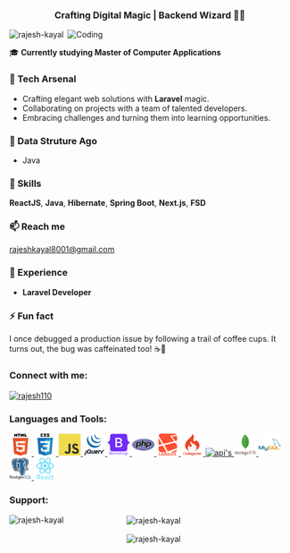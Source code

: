 
<h3 align="center">Crafting Digital Magic | Backend Wizard 🧙‍♂️</h3>

<img align="right" alt="Coding" width="400" src="https://media.tenor.com/rePDfDWO3XoAAAAd/hacking.gif">

<p align="left"> <img src="https://komarev.com/ghpvc/?username=rajesh-kayal&label=Profile%20views&color=0e75b6&style=flat" alt="rajesh-kayal" /> </p>

🎓 **Currently studying Master of Computer Applications**

### 🎯 Tech Arsenal
- Crafting elegant web solutions with **Laravel** magic.
- Collaborating on projects with a team of talented developers.
- Embracing challenges and turning them into learning opportunities.

### 🚀 Data Struture Ago
- Java

<p align="center"></p>

### 🌱 Skills
**ReactJS**, **Java**, **Hibernate**, **Spring Boot**, **Next.js**, **FSD**

### 📫 Reach me
[rajeshkayal8001@gmail.com](mailto:rajeshkayal8001@gmail.com)

### 📄 Experience
- **Laravel Developer**

### ⚡ Fun fact
I once debugged a production issue by following a trail of coffee cups. It turns out, the bug was caffeinated too! ☕🐞

<h3 align="left">Connect with me:</h3>
<p align="left">
  <a href="https://linkedin.com/in/rajesh110" target="_blank">
    <img align="center" src="https://raw.githubusercontent.com/rahuldkjain/github-profile-readme-generator/master/src/images/icons/Social/linked-in-alt.svg" alt="rajesh110" height="30" width="40" />
  </a>
</p>

<h3 align="left">Languages and Tools:</h3>
<p align="left">
  <!-- Row 1: Web Development -->
  <a href="https://www.w3.org/html/" target="_blank" rel="noreferrer">
    <img src="https://raw.githubusercontent.com/devicons/devicon/master/icons/html5/html5-original-wordmark.svg" alt="html5" width="40" height="40"/>
  </a>

  <a href="https://www.w3schools.com/css/" target="_blank" rel="noreferrer">
    <img src="https://raw.githubusercontent.com/devicons/devicon/master/icons/css3/css3-original-wordmark.svg" alt="css3" width="40" height="40"/>
  </a>

  <a href="https://developer.mozilla.org/en-US/docs/Web/JavaScript" target="_blank" rel="noreferrer">
    <img src="https://raw.githubusercontent.com/devicons/devicon/master/icons/javascript/javascript-original.svg" alt="javascript" width="40" height="40"/>
  </a>

  <a href="https://jquery.com/" target="_blank" rel="noreferrer">
    <img src="https://raw.githubusercontent.com/devicons/devicon/master/icons/jquery/jquery-original-wordmark.svg" alt="jquery" width="40" height="40"/>
  </a>

  <a href="https://getbootstrap.com" target="_blank" rel="noreferrer">
    <img src="https://raw.githubusercontent.com/devicons/devicon/master/icons/bootstrap/bootstrap-plain-wordmark.svg" alt="bootstrap" width="40" height="40"/>
  </a>

  <!-- Row 2: Backend Development -->
  <a href="https://www.php.net" target="_blank" rel="noreferrer">
    <img src="https://raw.githubusercontent.com/devicons/devicon/master/icons/php/php-original.svg" alt="php" width="40" height="40"/>
  </a>

  <a href="https://laravel.com/" target="_blank" rel="noreferrer">
    <img src="https://raw.githubusercontent.com/devicons/devicon/master/icons/laravel/laravel-plain-wordmark.svg" alt="laravel" width="40" height="40"/>
  </a>

  <a href="https://codeigniter.com/" target="_blank" rel="noreferrer">
    <img src="https://raw.githubusercontent.com/devicons/devicon/master/icons/codeigniter/codeigniter-plain-wordmark.svg" alt="codeigniter" width="40" height="40"/>
  </a>

  <a href="https://www.php.net/manual/en/intro.apc.php" target="_blank" rel="noreferrer">
    <img src="https://www.vectorlogo.zone/logos/php/php-icon.svg" alt="api's" width="40" height="40"/>
  </a>

  <!-- Row 3: Databases -->
  <a href="https://www.mongodb.com/" target="_blank" rel="noreferrer">
    <img src="https://raw.githubusercontent.com/devicons/devicon/master/icons/mongodb/mongodb-original-wordmark.svg" alt="mongodb" width="40" height="40"/>
  </a>

  <a href="https://www.mysql.com/" target="_blank" rel="noreferrer">
    <img src="https://raw.githubusercontent.com/devicons/devicon/master/icons/mysql/mysql-original-wordmark.svg" alt="mysql" width="40" height="40"/>
  </a>

  <a href="https://www.postgresql.org" target="_blank" rel="noreferrer">
    <img src="https://raw.githubusercontent.com/devicons/devicon/master/icons/postgresql/postgresql-original-wordmark.svg" alt="postgresql" width="40" height="40"/>
  </a>

  <!-- Row 4: Other Technologies -->
  <a href="https://reactjs.org/" target="_blank" rel="noreferrer">
    <img src="https://raw.githubusercontent.com/devicons/devicon/master/icons/react/react-original-wordmark.svg" alt="react" width="40" height="40"/>
  </a>
</p>

<h3 align="left">Support:</h3>
<p>
  <a href="https://www.buymeacoffee.com/rajesh-kayal">
    <img align="left" src="https://cdn.buymeacoffee.com/buttons/v2/default-yellow.png" height="50" width="210" alt="rajesh-kayal" />
  </a>
</p>

<p>
  <img align="center" src="https://github-readme-stats.vercel.app/api/top-langs?username=rajesh-kayal&show_icons=true&locale=en&layout=compact" alt="rajesh-kayal" />
</p>

<p>
  <img align="center" src="https://github-readme-streak-stats.herokuapp.com/?user=rajesh-kayal&" alt="rajesh-kayal" />
</p>
